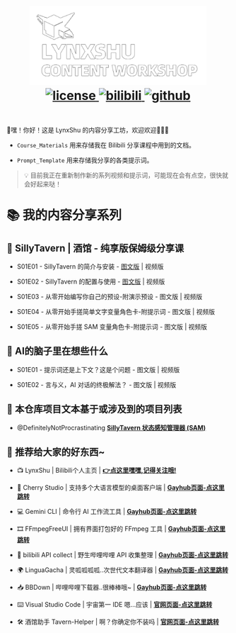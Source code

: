 <h1 align="center">
  <a href="https://github.com/LynxShu/lynxshu.cntwsp">
    <img alt="LynxShu" src="assets/img/logo_github.png?raw=true" width="400" height="178">
  </a>
  <br>
  <a href="https://github.com/LynxShu/lynxshu.cntwsp/blob/main/LICENSE">
    <img alt="license" src="https://img.shields.io/badge/License%20-%20CC--BY--NC--SA%204.0-%20%23006cff?style=flat-square&logo=creativecommons&logoColor=white">
  </a> 
  <a href="https://space.bilibili.com/582462">
    <img alt="bilibili" src="https://img.shields.io/badge/Bilibili%20-%20LynxShu%20-%20%23006cff?style=flat-square&logo=bilibili&logoColor=white">
  </a> 
  <a href="https://github.com/LynxShu">
    <img alt="github" src="https://img.shields.io/badge/Github%20-%20LynxShu%20-%20%23006cff?style=flat-square&logo=github&logoColor=white">
  </a>
</h1>
<br>

🌟嘿！你好！这是 LynxShu 的内容分享工坊，欢迎欢迎👏👏👏

  - `Course_Materials` 用来存储我在 Bilibili 分享课程中用到的文档。

  - `Prompt_Template` 用来存储我分享的各类提示词。

> 💡 目前我正在重新制作新的系列视频和提示词，可能现在会有点空，很快就会好起来哒！

<h1>📚️ 我的内容分享系列</h1>

<h2>👼 SillyTavern | 酒馆 - 纯享版保姆级分享课</h2>

- S01E01 - SillyTavern 的简介与安装 - [图文版](Course_Materials/SillyTavern纯享版保姆级分享课/S01E01%20-%20SillyTavern%20的简介与安装.md) | 视频版

- S01E02 - SillyTavern 的配置与使用 - [图文版](Course_Materials/SillyTavern纯享版保姆级分享课/S01E02%20-%20SillyTavern%20的配置与使用.md) | 视频版

- S01E03 - 从零开始编写你自己的预设-附演示预设  - 图文版 | 视频版

- S01E04 - 从零开始手搓简单文字变量角色卡-附提示词 - 图文版 | 视频版

- S01E05 - 从零开始手搓 SAM 变量角色卡-附提示词 - 图文版 | 视频版


<h2>🧠 AI的脑子里在想些什么</h2>

- S01E01 - 提示词还是上下文？这是个问题 - 图文版 | 视频版

- S01E02 - 言与义，AI 对话的终极解法？ - 图文版 | 视频版


<h2>🤝 本仓库项目文本基于或涉及到的项目列表</h2>

- @DefinitelyNotProcrastinating **[SillyTavern 状态感知管理器 (SAM)](https://github.com/DefinitelyNotProcrastinating/ST_var_manager)**


<h2>💖 推荐给大家的好东西~</h2>

- 📺️ LynxShu | Bilibili个人主页 | **[👉点这里嘿嘿,记得关注哦!](https://space.bilibili.com/582462)**

- 🍒 Cherry Studio | 支持多个大语言模型的桌面客户端 | **[Gayhub页面-点这里跳转](https://github.com/CherryHQ/cherry-studio)**

- 💻 Gemini CLI | 命令行 AI 工作流工具 | **[Gayhub页面-点这里跳转](https://github.com/google-gemini/gemini-cli)**

- 🎞 FFmpegFreeUI | 拥有界面打包好的 FFmpeg 工具 | **[Gayhub页面-点这里跳转](https://github.com/Lake1059/FFmpegFreeUI)**

- 🧾 bilibili API collect | 野生哔哩哔哩 API 收集整理 | **[Gayhub页面-点这里跳转](https://github.com/SocialSisterYi/bilibili-API-collect)**

- 🌍 LinguaGacha | 灵呱呱呱呱..次世代文本翻译器 | **[Gayhub页面-点这里跳转](https://github.com/neavo/LinguaGacha)**

- 📥 BBDown | 哔哩哔哩下载器..很棒棒哦~ | **[Gayhub页面-点这里跳转](https://github.com/nilaoda/BBDown)**

- ⌨️ Visual Studio Code | 宇宙第一 IDE 嗯...应该 | **[官网页面-点这里跳转](https://code.visualstudio.com/)**

- 🛠️ 酒馆助手 Tavern-Helper | 啊？你确定你不装吗 | **[官网页面-点这里跳转](https://n0vi028.github.io/JS-Slash-Runner-Doc/)**

